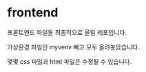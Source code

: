 # frontend
프론트엔드 파일들 최종적으로 올릴 레포입니다.

가상환경 파일인 myvenv 빼고 모두 올려놓았습니다.

몇몇 css 파일과 html 파일은 수정될 수 있습니다.
